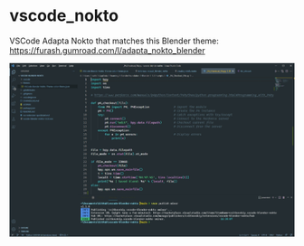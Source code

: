 # vscode_nokto
VSCode Adapta Nokto that matches this Blender theme:
https://furash.gumroad.com/l/adapta_nokto_blender

![VSCode Blender Screenshot](/img/screenshot.jpg "VSCode Blender Screenshot")
